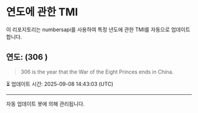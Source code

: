 
# 연도에 관한 TMI

이 리포지토리는 numbersapi를 사용하여 특정 년도에 관한 TMI를 자동으로 업데이트합니다.

## 연도: (306 )
> 306 is the year that the War of the Eight Princes ends in China.

⏳ 업데이트 시간: 2025-09-08 14:43:03 (UTC)

---
자동 업데이트 봇에 의해 관리됩니다.

